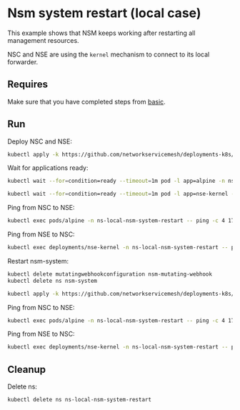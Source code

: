 # Nsm system restart (local case)

This example shows that NSM keeps working after restarting all management resources.

NSC and NSE are using the `kernel` mechanism to connect to its local forwarder.

## Requires

Make sure that you have completed steps from [basic](../../basic).

## Run

Deploy NSC and NSE:
```bash
kubectl apply -k https://github.com/networkservicemesh/deployments-k8s/examples/heal/local-nsm-system-restart?ref=985d9ca1f7ca4a441223111b1a0b0cf08426f9a9
```

Wait for applications ready:
```bash
kubectl wait --for=condition=ready --timeout=1m pod -l app=alpine -n ns-local-nsm-system-restart
```
```bash
kubectl wait --for=condition=ready --timeout=1m pod -l app=nse-kernel -n ns-local-nsm-system-restart
```

Ping from NSC to NSE:
```bash
kubectl exec pods/alpine -n ns-local-nsm-system-restart -- ping -c 4 172.16.1.100
```

Ping from NSE to NSC:
```bash
kubectl exec deployments/nse-kernel -n ns-local-nsm-system-restart -- ping -c 4 172.16.1.101
```

Restart nsm-system:
```bash
kubectl delete mutatingwebhookconfiguration nsm-mutating-webhook
kubectl delete ns nsm-system
```
```bash
kubectl apply -k https://github.com/networkservicemesh/deployments-k8s/examples/basic?ref=985d9ca1f7ca4a441223111b1a0b0cf08426f9a9
```

Ping from NSC to NSE:
```bash
kubectl exec pods/alpine -n ns-local-nsm-system-restart -- ping -c 4 172.16.1.100
```

Ping from NSE to NSC:
```bash
kubectl exec deployments/nse-kernel -n ns-local-nsm-system-restart -- ping -c 4 172.16.1.101
```

## Cleanup

Delete ns:
```bash
kubectl delete ns ns-local-nsm-system-restart
```

